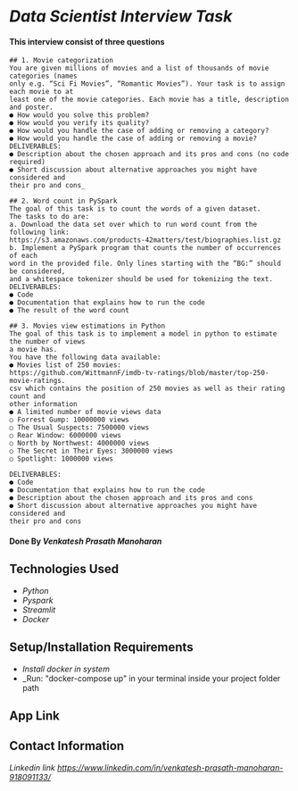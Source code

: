 # _Data Scientist Interview Task_

#### This interview consist of three questions
    ## 1. Movie categorization
    You are given millions of movies and a list of thousands of movie categories (names
    only e.g. “Sci Fi Movies”, “Romantic Movies”). Your task is to assign each movie to at
    least one of the movie categories. Each movie has a title, description and poster.
    ● How would you solve this problem?
    ● How would you verify its quality?
    ● How would you handle the case of adding or removing a category?
    ● How would you handle the case of adding or removing a movie?
    DELIVERABLES:
    ● Description about the chosen approach and its pros and cons (no code required)
    ● Short discussion about alternative approaches you might have considered and
    their pro and cons_

    ## 2. Word count in PySpark
    The goal of this task is to count the words of a given dataset.
    The tasks to do are:
    a. Download the data set over which to run word count from the following link:
    https://s3.amazonaws.com/products-42matters/test/biographies.list.gz
    b. Implement a PySpark program that counts the number of occurrences of each
    word in the provided file. Only lines starting with the “BG:” should be considered,
    and a whitespace tokenizer should be used for tokenizing the text.
    DELIVERABLES:
    ● Code
    ● Documentation that explains how to run the code
    ● The result of the word count

    ## 3. Movies view estimations in Python
    The goal of this task is to implement a model in python to estimate the number of views
    a movie has.
    You have the following data available:
    ● Movies list of 250 movies:
    https://github.com/WittmannF/imdb-tv-ratings/blob/master/top-250-movie-ratings.
    csv which contains the position of 250 movies as well as their rating count and
    other information
    ● A limited number of movie views data
    ○ Forrest Gump: 10000000 views
    ○ The Usual Suspects: 7500000 views
    ○ Rear Window: 6000000 views
    ○ North by Northwest: 4000000 views
    ○ The Secret in Their Eyes: 3000000 views
    ○ Spotlight: 1000000 views

    DELIVERABLES:
    ● Code
    ● Documentation that explains how to run the code
    ● Description about the chosen approach and its pros and cons
    ● Short discussion about alternative approaches you might have considered and
    their pro and cons

#### Done By _**Venkatesh Prasath Manoharan**_

## Technologies Used

* _Python_
* _Pyspark_
* _Streamlit_
* _Docker_

## Setup/Installation Requirements

* _Install docker in system_
* _Run: "docker-compose up" in your terminal inside your project folder path


## App Link


## Contact Information

_Linkedin link https://www.linkedin.com/in/venkatesh-prasath-manoharan-918091133/_

